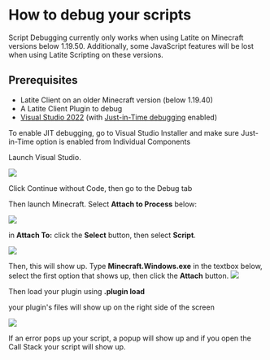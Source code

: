 # How to debug your scripts 

Script Debugging currently only works when using Latite on Minecraft versions below 1.19.50. Additionally, some JavaScript features will be lost when using Latite Scripting on these versions.

## Prerequisites
- Latite Client on an older Minecraft version (below 1.19.40)
- A Latite Client Plugin to debug
- [Visual Studio 2022](https://visualstudio.microsoft.com/vs/) (with [Just-in-Time debugging](https://learn.microsoft.com/en-us/visualstudio/debugger/debug-using-the-just-in-time-debugger?view=vs-2022) enabled)

To enable JIT debugging, go to Visual Studio Installer and make sure Just-in-Time option
is enabled from Individual Components

Launch Visual Studio.

![](https://cdn.discordapp.com/attachments/1095148413399605308/1139978442851495966/image.png)

Click Continue without Code, then go to the Debug tab

Then launch Minecraft. Select **Attach to Process** below:

![](https://cdn.discordapp.com/attachments/1095148413399605308/1139975127161901170/image.png)

in **Attach To:** click the **Select** button, then select **Script**.

![](https://cdn.discordapp.com/attachments/1095148413399605308/1141543023050752170/image.png)

Then, this will show up. Type **Minecraft.Windows.exe** in the textbox below, select the first option 
that shows up, then click the **Attach** button.
![](https://cdn.discordapp.com/attachments/1095148413399605308/1139975738800492634/image.png)

Then load your plugin using **.plugin load <name>**

your plugin's files will show up on the right side of the screen

![](https://cdn.discordapp.com/attachments/1095148413399605308/1141544126282748014/image.png)

If an error pops up your script, a popup will show up and if you open the Call Stack your script will show up.
